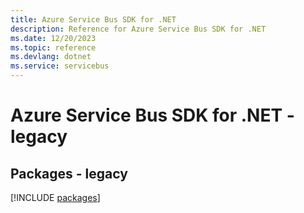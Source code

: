 ```yaml
---
title: Azure Service Bus SDK for .NET
description: Reference for Azure Service Bus SDK for .NET
ms.date: 12/20/2023
ms.topic: reference
ms.devlang: dotnet
ms.service: servicebus
---
```

# Azure Service Bus SDK for .NET - legacy
## Packages - legacy
[!INCLUDE [packages](service-bus-index.md)]